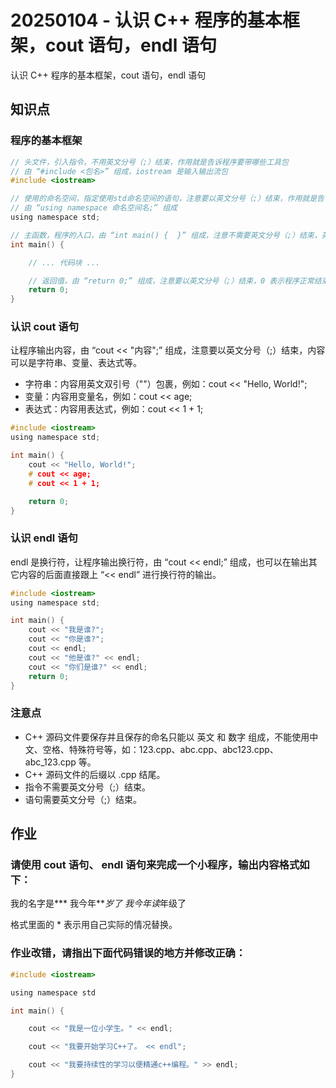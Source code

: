 # 20250104 - 认识 C++ 程序的基本框架，cout 语句，endl 语句

认识 C++ 程序的基本框架，cout 语句，endl 语句

## 知识点

### 程序的基本框架

```c
// 头文件，引入指令，不用英文分号（;）结束，作用就是告诉程序要带哪些工具包
// 由 “#include <包名>” 组成，iostream 是输入输出流包
#include <iostream>

// 使用的命名空间，指定使用std命名空间的语句，注意要以英文分号（;）结束，作用就是告诉程序要使用工具包的哪个工具
// 由 “using namespace 命名空间名;” 组成
using namespace std;

// 主函数，程序的入口，由 “int main() {  }” 组成，注意不需要英文分号（;）结束，英文“{}” 是代码块的开始和结束
int main() {

    // ... 代码块 ...

    // 返回值，由 “return 0;” 组成，注意要以英文分号（;）结束，0 表示程序正常结束
    return 0;                 
}
```


###  认识 cout 语句

让程序输出内容，由 “cout << "内容";” 组成，注意要以英文分号（;）结束，内容可以是字符串、变量、表达式等。
- 字符串：内容用英文双引号（""）包裹，例如：cout << "Hello, World!";
- 变量：内容用变量名，例如：cout << age;
- 表达式：内容用表达式，例如：cout << 1 + 1;

```c
#include <iostream>
using namespace std;

int main() {
    cout << "Hello, World!";
    # cout << age;
    # cout << 1 + 1;

    return 0;
}
```

###  认识 endl 语句

endl 是换行符，让程序输出换行符，由 “cout << endl;” 组成，也可以在输出其它内容的后面直接跟上 “<< endl” 进行换行符的输出。

```c
#include <iostream>
using namespace std;

int main() {
    cout << "我是谁?";
    cout << "你是谁?";
    cout << endl;
    cout << "他是谁?" << endl;
    cout << "你们是谁?" << endl;
    return 0;
}
```

### 注意点

- C++ 源码文件要保存并且保存的命名只能以 英文 和 数字 组成，不能使用中文、空格、特殊符号等，如：123.cpp、abc.cpp、abc123.cpp、abc_123.cpp 等。
- C++ 源码文件的后缀以 .cpp 结尾。
- 指令不需要英文分号（;）结束。
- 语句需要英文分号（;）结束。

## 作业

### 请使用 cout 语句、 endl 语句来完成一个小程序，输出内容格式如下：
我的名字是***
我今年***岁了
我今年读*年级了


格式里面的 * 表示用自己实际的情况替换。

### 作业改错，请指出下面代码错误的地方并修改正确：

```c
#include <iostream>

using namespace std

int main() {

	cout << "我是一位小学生。" << endl;

	cout << "我要开始学习C++了。 << endl";

	cout << "我要持续性的学习以便精通c++编程。" >> endl;
}
```